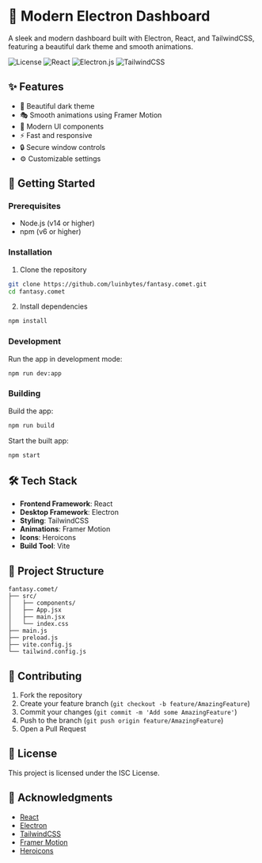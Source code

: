 # 🎨 Modern Electron Dashboard

A sleek and modern dashboard built with Electron, React, and TailwindCSS, featuring a beautiful dark theme and smooth animations.

![License](https://img.shields.io/badge/license-ISC-blue.svg)
![React](https://img.shields.io/badge/react-%2320232a.svg?style=flat&logo=react&logoColor=%2361DAFB)
![Electron.js](https://img.shields.io/badge/Electron-191970?style=flat&logo=Electron&logoColor=white)
![TailwindCSS](https://img.shields.io/badge/tailwindcss-%2338B2AC.svg?style=flat&logo=tailwind-css&logoColor=white)

## ✨ Features

- 🌙 Beautiful dark theme
- 🎭 Smooth animations using Framer Motion
- 🎨 Modern UI components
- ⚡ Fast and responsive
- 🔒 Secure window controls
- ⚙️ Customizable settings

## 🚀 Getting Started

### Prerequisites

- Node.js (v14 or higher)
- npm (v6 or higher)

### Installation

1. Clone the repository
```bash
git clone https://github.com/luinbytes/fantasy.comet.git
cd fantasy.comet
```

2. Install dependencies
```bash
npm install
```

### Development

Run the app in development mode:
```bash
npm run dev:app
```

### Building

Build the app:
```bash
npm run build
```

Start the built app:
```bash
npm start
```

## 🛠️ Tech Stack

- **Frontend Framework**: React
- **Desktop Framework**: Electron
- **Styling**: TailwindCSS
- **Animations**: Framer Motion
- **Icons**: Heroicons
- **Build Tool**: Vite

## 📁 Project Structure

```
fantasy.comet/
├── src/
│   ├── components/
│   ├── App.jsx
│   ├── main.jsx
│   └── index.css
├── main.js
├── preload.js
├── vite.config.js
└── tailwind.config.js
```

## 🤝 Contributing

1. Fork the repository
2. Create your feature branch (`git checkout -b feature/AmazingFeature`)
3. Commit your changes (`git commit -m 'Add some AmazingFeature'`)
4. Push to the branch (`git push origin feature/AmazingFeature`)
5. Open a Pull Request

## 📝 License

This project is licensed under the ISC License.

## 🙏 Acknowledgments

- [React](https://reactjs.org/)
- [Electron](https://www.electronjs.org/)
- [TailwindCSS](https://tailwindcss.com/)
- [Framer Motion](https://www.framer.com/motion/)
- [Heroicons](https://heroicons.com/)
